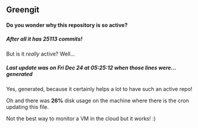 ## Greengit

#### Do you wonder why this repository is so active?

##### After all it has 25113 commits!

But is it *really* active? Well...

##### Last update was on Fri Dec 24 at 05:25:12 when those lines were... generated

Yes, generated, because it certainly helps a lot to have such an active repo!

Oh and there was **26%** disk usage on the machine
where there is the cron updating this file.

Not the best way to monitor a VM in the cloud but it works! :)
